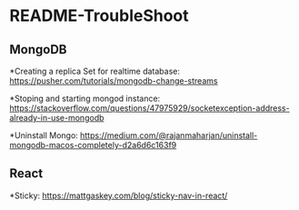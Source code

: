 # README-TroubleShoot


## MongoDB
 *Creating a replica Set for realtime database:
     https://pusher.com/tutorials/mongodb-change-streams
     
 *Stoping and starting mongod instance:
    https://stackoverflow.com/questions/47975929/socketexception-address-already-in-use-mongodb
  
 *Uninstall Mongo: https://medium.com/@rajanmaharjan/uninstall-mongodb-macos-completely-d2a6d6c163f9

## React
  *Sticky: https://mattgaskey.com/blog/sticky-nav-in-react/
